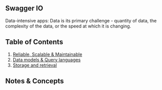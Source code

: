 ## Swagger IO 
Data-intensive apps: Data is its primary challenge - quantity of data, the complexity of the data, or the speed at which it is changing. 

## Table of Contents
1. [Reliable, Scalable & Maintainable](chapter1.md)
2. [Data models & Query languages](chapter2.md)
3. [Storage and retrieval](chapter3.md)

## Notes & Concepts
